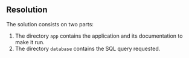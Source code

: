 ## Resolution

The solution consists on two parts:
1. The directory `app` contains the application and its documentation to make it run.
2. The directory `database` contains the SQL query requested.
